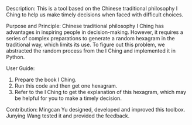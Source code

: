 Description:
This is a tool based on the Chinese traditional philosophy I Ching to help us make timely decisions when faced with difficult choices.

Purpose and Principle:
Chinese traditional philosophy I Ching has advantages in inspiring people in decision-making. However, it requires a series of complex preparations to generate a random hexagram in the traditional way, which limits its use. To figure out this problem, we abstracted the random process from the I Ching and implemented it in Python.

User Guide:
1.	Prepare the book I Ching.
2.	Run this code and then get one hexagram.
3.	Refer to the I Ching to get the explanation of this hexagram, which may be helpful for you to make a timely decision.

Contribution:
Mingcan Yu designed, developed and improved this toolbox.
Junying Wang tested it and provided the feedback.
